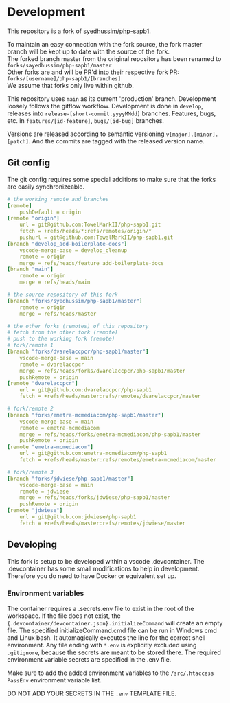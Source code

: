 # Development

This repository is a fork of [syedhussim/php-sapb1](https://github.com/syedhussim/php-sapb1).

To maintain an easy connection with the fork source, the fork master branch will be kept up to date with the source of the fork.  
The forked branch master from the original repository has been renamed to `forks/sayedhussim/php-sapb1/master`  
Other forks are and will be PR'd into their respective fork PR: `forks/[username]/php-sapb1/[branches]`  
We assume that forks only live within github.

This repository uses `main` as its current 'production' branch. Development loosely follows the gitflow workflow.
Development is done in `develop`, releases into `release-[short-commit.yyyyMMdd]` branches. Features, bugs, etc. in `features/[id-feature]`, `bugs/[id-bug]` branches.

Versions are released according to semantic versioning `v[major].[minor].[patch]`. And the commits are tagged with the released version name.

## Git config
The git config requires some special additions to make sure that the forks are easily synchronizeable.

```yaml 
# the working remote and branches
[remote]
	pushDefault = origin
[remote "origin"]
	url = git@github.com:TowelMarkII/php-sapb1.git
	fetch = +refs/heads/*:refs/remotes/origin/*
	pushurl = git@github.com:TowelMarkII/php-sapb1.git
[branch "develop_add-boilerplate-docs"]
	vscode-merge-base = develop_cleanup
	remote = origin
	merge = refs/heads/feature_add-boilerplate-docs
[branch "main"]
	remote = origin
	merge = refs/heads/main

# the source repository of this fork
[branch "forks/syedhussim/php-sapb1/master"]
	remote = origin
	merge = refs/heads/master

# the other forks (remotes) of this repository
# fetch from the other fork (remote)
# push to the working fork (remote)
# fork/remote 1
[branch "forks/dvarelaccpcr/php-sapb1/master"]
	vscode-merge-base = main
	remote = dvarelaccpcr
	merge = refs/heads/forks/dvarelaccpcr/php-sapb1/master
	pushRemote = origin
[remote "dvarelaccpcr"]
	url = git@github.com:dvarelaccpcr/php-sapb1
	fetch = +refs/heads/master:refs/remotes/dvarelaccpcr/master

# fork/remote 2
[branch "forks/emetra-mcmediacom/php-sapb1/master"]
	vscode-merge-base = main
	remote = emetra-mcmediacom
	merge = refs/heads/forks/emetra-mcmediacom/php-sapb1/master
	pushRemote = origin
[remote "emetra-mcmediacom"]
	url = git@github.com:emetra-mcmediacom/php-sapb1
	fetch = +refs/heads/master:refs/remotes/emetra-mcmediacom/master

# fork/remote 3
[branch "forks/jdwiese/php-sapb1/master"]
	vscode-merge-base = main
	remote = jdwiese
	merge = refs/heads/forks/jdwiese/php-sapb1/master
	pushRemote = origin
[remote "jdwiese"]
	url = git@github.com:jdwiese/php-sapb1
	fetch = +refs/heads/master:refs/remotes/jdwiese/master
```

## Developing
This fork is setup to be developed within a vscode .devcontainer.
The .devcontainer has some small modifications to help in development.
Therefore you do need to have Docker or equivalent set up.

### Environment variables
The container requires a .secrets.env file to exist in the root of the workspace.
If the file does not exist, the `{.devcontainer/devcontainer.json}.initializeCommand` will create an empty file.
The specified initializeCommand.cmd file can be run in Windows cmd and Linux bash. It automagically executes the line for the correct shell environment. Any file ending with `*.env` is explicitly excluded using `.gitignore`, because the secrets are meant to be stored there.
The required environment variable secrets are specified in the .env file.

Make sure to add the added environment variables to the `/src/.htaccess` `PassEnv` environment variable list.

DO NOT ADD YOUR SECRETS IN THE `.env` TEMPLATE FILE.
